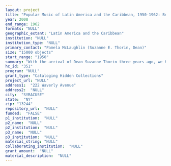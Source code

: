 ```yaml
--- 
layout: project 
title: "Popular Music of Latin America and the Caribbean, 1950-1962: Belfer Archive's 45 rpm Collection"
year: 2008
end_range: 1962
formats: "NULL"
geographic_extant: "Latin America and the Caribbean"
institution: "NULL"
institution_type: "NULL"
primary_contact: "Pamela McLaughlin (Suzanne E. Thorin, Dean)"
size: "15000 objects"
start_range: "1950"
summary: "With the arrival of Dean Suzanne Thorin three years ago, we have increased our focus on the unique and special collections of the Belfer Audio Laboratory and Archive. Belfer holds a unique collection of Latin American and Caribbean popular music dating from 1950-1962. This collection consists of 15,000 45 rpm records of songs and dance music that were commercially released on both American and foreign record labels. This “hidden” collection is a treasure waiting to be discovered. An extensive review of the collection by a Latin American music scholar (Dr. John Schechter) in the 1980s revealed it to be a one-of-a-kind collection of recordings for which there is nothing comparable in any other archive or institution. We've also confirmed from a bibliographic standpoint, that there are few catalog records available for Latin American and Caribbean popular music from this time period on 45 rpm records. Belfer received this collection in 1963 as a gift from the brothers Joseph and Max Bell, who owned a music shop in Manhattan called the Music Box. As Cuban emigrants, the Bell Brothers focused their music collecting on commercially-issued popular Latin American and Caribbean music. By uncovering this rare collection, and making it known and accessible, researchers and music lovers will all benefit from the Bell Brothers' commitment to collecting and preserving this important music."
hc_id: "351"
program: "NULL"
grant_type: "Cataloging Hidden Collections"
project_url: "NULL"
address1:  "222 Waverly Avenue"
address2:  "NULL"
city:  "SYRACUSE"
state:  "NY"
zip: "13244"
repository_url:  "NULL"
funded:  "FALSE"
p1_institution:  "NULL"
p2_name:  "NULL"
p2_institution:  "NULL"
p3_name:  "NULL"
p3_institution:  "NULL"
material_string: "NULL"
collaborating_institution:  "NULL"
grant_amount:  "NULL"
material_description:  "NULL"
---
```

